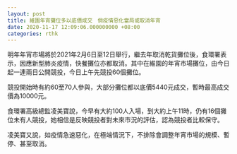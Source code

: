```yaml
---
layout: post
title: 維園年宵攤位多以底價成交　倘疫情惡化當局或取消年宵
date: 2020-11-17 12:09:06.000000000 +08:00
categories: rthk
---
```


明年年宵市場將於2021年2月6日至12日舉行，繼去年取消乾貨攤位後，食環署表示，因應新型肺炎疫情，快餐攤位亦都取消。其中在維園的年宵市場攤位，由今日起一連兩日公開競投，今日上午先競投60個攤位。 

競投開始時有約60至70人參與，大部分攤位都以底價5440元成交，暫時最高成交價為10000元。 

食環署高級總監凌美寶說，今早有大約100人入場，到大約上午11時，仍有16個攡位未有人競投，她相信是反映競投者對未來市況的評估，認為競投者比較保守。

凌美寶又說，如疫情急速惡化，在極端情況下，不排除會調整年宵市場的規模、暫停、甚至取消。
